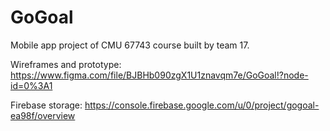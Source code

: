 # GoGoal
Mobile app project of CMU 67743 course built by team 17.

Wireframes and prototype: https://www.figma.com/file/BJBHb090zgX1U1znavqm7e/GoGoal!?node-id=0%3A1

Firebase storage: https://console.firebase.google.com/u/0/project/gogoal-ea98f/overview
